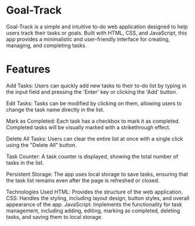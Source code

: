 ﻿# Goal-Track

Goal-Track is a simple and intuitive to-do web application designed to help users track their tasks or goals. Built with HTML, CSS, and JavaScript, this app provides a minimalistic and user-friendly interface for creating, managing, and completing tasks.

# Features
Add Tasks: Users can quickly add new tasks to their to-do list by typing in the input field and pressing the 'Enter' key or clicking the 'Add' button.

Edit Tasks: Tasks can be modified by clicking on them, allowing users to change the task name directly in the list.

Mark as Completed: Each task has a checkbox to mark it as completed. Completed tasks will be visually marked with a strikethrough effect.

Delete All Tasks: Users can clear the entire list at once with a single click using the "Delete All" button.

Task Counter: A task counter is displayed, showing the total number of tasks in the list.

Persistent Storage: The app uses local storage to save tasks, ensuring that the task list remains even after the page is refreshed or closed.

Technologies Used
HTML: Provides the structure of the web application.
CSS: Handles the styling, including layout design, button styles, and overall appearance of the app.
JavaScript: Implements the functionality for task management, including adding, editing, marking as completed, deleting tasks, and saving them to local storage.

